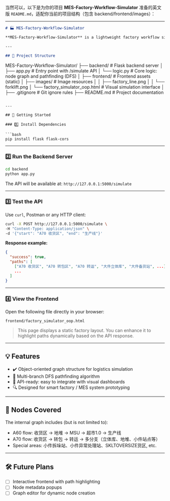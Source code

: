 当然可以，以下是为你的项目 **MES-Factory-Workflow-Simulator** 准备的英文版 `README.md`，适配你当前的项目结构（包含 backend/frontend/images）：

---

```markdown
# 🏭 MES-Factory-Workflow-Simulator

**MES-Factory-Workflow-Simulator** is a lightweight factory workflow simulator designed for visualizing and querying logistics paths in a manufacturing environment. It is built with a Flask backend and a static HTML frontend, ideal for prototyping MES (Manufacturing Execution System) or digital twin scenarios.

---

## 📁 Project Structure

```

MES-Factory-Workflow-Simulator/
├── backend/                      # Flask backend server
│   ├── app.py                   # Entry point with /simulate API
│   └── logic.py                 # Core logic: node graph and pathfinding (DFS)
│
├── frontend/                    # Frontend assets (static)
│   ├── images/                  # Image resources
│   │   ├── factory\_line.png
│   │   └── forklift.png
│   └── factory\_simulator\_oop.html  # Visual simulation interface
│
├── .gitignore                   # Git ignore rules
├── README.md                    # Project documentation

````

---

## 🚀 Getting Started

### 1️⃣ Install Dependencies

```bash
pip install flask flask-cors
````

---

### 2️⃣ Run the Backend Server

```bash
cd backend
python app.py
```

The API will be available at:
`http://127.0.0.1:5000/simulate`

---

### 3️⃣ Test the API

Use `curl`, Postman or any HTTP client:

```bash
curl -X POST http://127.0.0.1:5000/simulate \
-H "Content-Type: application/json" \
-d '{"start": "A70 收货区", "end": "生产线"}'
```

**Response example:**

```json
{
  "success": true,
  "paths": [
    ["A70 收货区", "A70 转包区", "A70 转运", "大件立体库", "大件备货站", ...],
    ...
  ]
}
```

---

### 4️⃣ View the Frontend

Open the following file directly in your browser:

```
frontend/factory_simulator_oop.html
```

> This page displays a static factory layout. You can enhance it to highlight paths dynamically based on the API response.

---

## 💡 Features

* ✔️ Object-oriented graph structure for logistics simulation
* 🔁 Multi-branch DFS pathfinding algorithm
* 🔗 API-ready: easy to integrate with visual dashboards
* 🔍 Designed for smart factory / MES system prototyping

---

## 🧩 Nodes Covered

The internal graph includes (but is not limited to):

* A60 flow: 收货区 → 地堆 → MSU → 超市1.0 → 生产线
* A70 flow: 收货区 → 转包 → 转运 → 多分支（立体库、地堆、小件站点等）
* Special areas: 小件拆垛站、小件异常处理站、SKLTOVERSIZE货区, etc.

---

## 🛠️ Future Plans

* [ ] Interactive frontend with path highlighting
* [ ] Node metadata popups
* [ ] Graph editor for dynamic node creation
